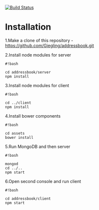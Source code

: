 [![Build Status](https://travis-ci.org/Giegling/addressbook.svg?branch=master)](https://travis-ci.org/Giegling/addressbook)

# Installation #

1.Make a clone of this repository - https://github.com/Giegling/addressbook.git

2.Install node modules for server
```
#!bash

cd addressbook/server
npm install
```
3.Install node modules for client
```
#!bash

cd ../client
npm install
```
4.Install bower components
```
#!bash

cd assets
bower install
```
5.Run MongoDB and then server
```
#!bash

mongod
cd ../..
npm start
```
6.Open second console and run client
```
#!bash

cd addressbook/client
npm start
```
